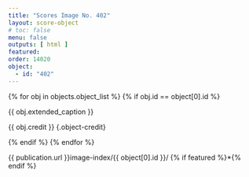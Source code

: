 ```yaml
---
title: "Scores Image No. 402"
layout: score-object
# toc: false
menu: false
outputs: [ html ]
featured: 
order: 14020
object:
  - id: "402"
---
```


{% for obj in objects.object_list %}
{% if obj.id == object[0].id %}

{{ obj.extended_caption }}

{{ obj.credit }} {.object-credit}

{% endif %}
{% endfor %}

<div class="object-credit object-url is-print-only">

{{ publication.url }}image-index/{{ object[0].id }}/ {% if featured %}*{% endif %}

</div>
